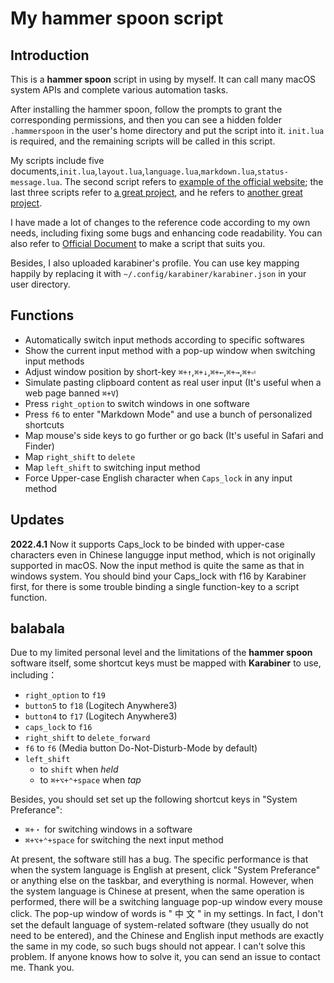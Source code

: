 # My hammer spoon script

## Introduction
This is a **hammer spoon** script in using by myself. It can call many macOS system APIs and complete various automation tasks.

After installing the hammer spoon, follow the prompts to grant the corresponding permissions, and then you can see a hidden folder `.hammerspoon` in the user's home directory and put the script into it. `init.lua` is required, and the remaining scripts will be called in this script.

My scripts include five documents,`init.lua`,`layout.lua`,`language.lua`,`markdown.lua`,`status-message.lua`. The second script refers to [example of the official website](http://www.hammerspoon.org/go/); the last three scripts refer to [a great project](https://github.com/JIagengDing/hammerspoon-config), and he refers to [another great project](https://www.bilibili.com/video/BV1Q54y197dw).

I have made a lot of changes to the reference code according to my own needs, including fixing some bugs and enhancing code readability. You can also refer to [Official Document](http://www.hammerspoon.org/docs/) to make a script that suits you.

Besides, I also uploaded karabiner's profile. You can use key mapping happily by replacing it with `~/.config/karabiner/karabiner.json` in your user directory.

## Functions
- Automatically switch input methods according to specific softwares
- Show the current input method with a pop-up window when switching input methods 
- Adjust window position by short-key `⌘+↑`,`⌘+↓`,`⌘+←`,`⌘+→`,`⌘+⏎`
- Simulate pasting clipboard content as real user input (It's useful when a web page banned `⌘+V`)
- Press `right_option` to switch windows in one software
- Press `f6` to enter "Markdown Mode" and use a bunch of personalized shortcuts
- Map mouse's side keys to go further or go back (It's useful in Safari and Finder)
- Map `right_shift` to `delete`
- Map `left_shift` to switching input method
- Force Upper-case English character when `Caps_lock` in any input method

## Updates
**2022.4.1** Now it supports Caps_lock to be binded with upper-case characters even in Chinese langugge input method, which is not originally supported in macOS. Now the input method is quite the same as that in windows system. You should bind your Caps_lock with f16 by Karabiner first, for there is some trouble binding a single function-key to a script function.

## balabala
Due to my limited personal level and the limitations of the **hammer spoon** software itself, some shortcut keys must be mapped with **Karabiner** to use, including：
- `right_option` to `f19`
- `button5` to `f18` (Logitech Anywhere3)
- `button4` to `f17` (Logitech Anywhere3)
- `caps_lock` to `f16`
- `right_shift` to `delete_forward`
- `f6` to `f6` (Media button Do-Not-Disturb-Mode by default)
- `left_shift`
  - to `shift` when *held*
  - to `⌘+⌥+⌃+space` when *tap* 

Besides, you should set set up the following shortcut keys in "System Preferance":
- `⌘+・` for switching windows in a software
- `⌘+⌥+⌃+space` for switching the next input method

At present, the software still has a bug. The specific performance is that when the system language is English at present, click "System Preferance" or anything else on the taskbar, and everything is normal. However, when the system language is Chinese at present, when the same operation is performed, there will be a switching language pop-up window every mouse click. The pop-up window of words is " 中 文 " in my settings. In fact, I don't set the default language of system-related software (they usually do not need to be entered), and the Chinese and English input methods are exactly the same in my code, so such bugs should not appear. I can't solve this problem. If anyone knows how to solve it, you can send an issue to contact me. Thank you.

